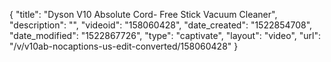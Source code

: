 {
    "title": "Dyson V10 Absolute Cord- Free Stick Vacuum Cleaner",
    "description": "",
    "videoid": "158060428",
    "date_created": "1522854708",
    "date_modified": "1522867726",
    "type": "captivate",
    "layout": "video",
    "url": "\/v\/v10ab-nocaptions-us-edit-converted\/158060428"
}
